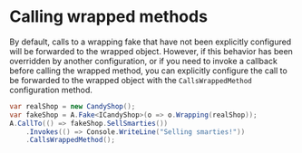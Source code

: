 # Calling wrapped methods

By default, calls to a wrapping fake that have not been explicitly configured will be forwarded to the wrapped object.
However, if this behavior has been overridden by another configuration, or if you need to invoke a callback before
calling the wrapped method, you can explicitly configure the call to be forwarded to the wrapped object with the
`CallsWrappedMethod` configuration method.

```csharp
var realShop = new CandyShop();
var fakeShop = A.Fake<ICandyShop>(o => o.Wrapping(realShop));
A.CallTo(() => fakeShop.SellSmarties())
    .Invokes(() => Console.WriteLine("Selling smarties!"))
    .CallsWrappedMethod();
```
